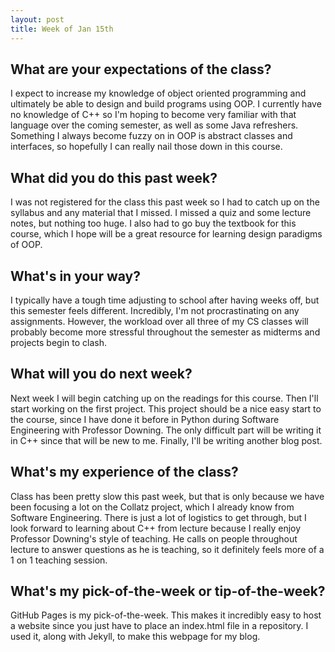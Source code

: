 ```yaml
---
layout: post
title: Week of Jan 15th
---
```


## What are your expectations of the class?

I expect to increase my knowledge of object oriented programming and ultimately be able to design and build programs using OOP. I currently have no knowledge of C++ so I'm hoping to become very familiar with that language over the coming semester, as well as some Java refreshers. Something I always become fuzzy on in OOP is abstract classes and interfaces, so hopefully I can really nail those down in this course.

## What did you do this past week?

I was not registered for the class this past week so I had to catch up on the syllabus and any material that I missed. I missed a quiz and some lecture notes, but nothing too huge. I also had to go buy the textbook for this course, which I hope will be a great resource for learning design paradigms of OOP.

## What's in your way?

I typically have a tough time adjusting to school after having weeks off, but this semester feels different. Incredibly, I'm not procrastinating on any assignments. However, the workload over all three of my CS classes will probably become more stressful throughout the semester as midterms and projects begin to clash.

## What will you do next week?

Next week I will begin catching up on the readings for this course. Then I'll start working on the first project. This project should be a nice easy start to the course, since I have done it before in Python during Software Engineering with Professor Downing. The only difficult part will be writing it in C++ since that will be new to me. Finally, I'll be writing another blog post.

## What's my experience of the class?
Class has been pretty slow this past week, but that is only because we have been focusing a lot on the Collatz project, which I already know from Software Engineering. There is just a lot of logistics to get through, but I look forward to learning about C++ from lecture because I really enjoy Professor Downing's style of teaching. He calls on people throughout lecture to answer questions as he is teaching, so it definitely feels more of a 1 on 1 teaching session.

## What's my pick-of-the-week or tip-of-the-week?

GitHub Pages is my pick-of-the-week. This makes it incredibly easy to host a website since you just have to place an index.html file in a repository. I used it, along with Jekyll, to make this webpage for my blog.
